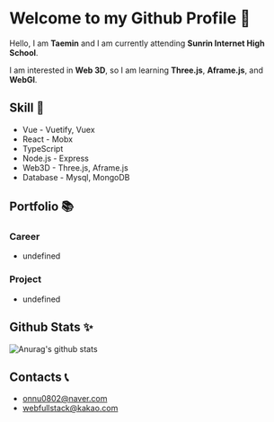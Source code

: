 # Welcome to my Github Profile 👋

Hello, I am **Taemin** and I am currently attending **Sunrin Internet High School**.

I am interested in **Web 3D**, so I am learning **Three.js**, **Aframe.js**, and **WebGl**.

## Skill 🔨

- Vue - Vuetify, Vuex
- React - Mobx
- TypeScript
- Node.js - Express
- Web3D - Three.js, Aframe.js
- Database - Mysql, MongoDB

## Portfolio 📚

### Career

- undefined

### Project

- undefined

## Github Stats ✨

![Anurag's github stats](https://github-readme-stats.vercel.app/api?username=UniTaeMin)

## Contacts 📞

- onnu0802@naver.com
- webfullstack@kakao.com
